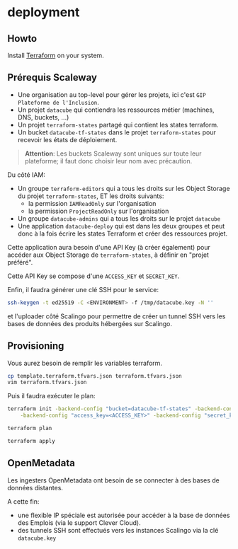 # deployment

## Howto
Install [Terraform](https://developer.hashicorp.com/terraform/tutorials/aws-get-started/install-cli)
on your system.

## Prérequis Scaleway

* Une organisation au top-level pour gérer les projets, ici c'est `GIP Plateforme de l'Inclusion`.
* Un projet `datacube` qui contiendra les ressources métier (machines, DNS, buckets, ...)
* Un projet `terraform-states` partagé qui contient les states terraform.
* Un bucket `datacube-tf-states` dans le projet `terraform-states` pour recevoir les états de déploiement.

> **Attention**: Les buckets Scaleway sont uniques sur toute leur plateforme; il faut donc choisir leur nom avec précaution.

Du côté IAM:

* Un groupe `terraform-editors` qui a tous les droits sur les Object Storage du projet `terraform-states`, ET les droits suivants:
  - la permission `IAMReadOnly` sur l'organisation
  - la permission `ProjectReadOnly` sur l'organisation
* Un groupe `datacube-admins` qui a tous les droits sur le projet `datacube`
* Une application `datacube-deploy` qui est dans les deux groupes et peut donc à la fois écrire les states Terraform et créer des ressources projet.

Cette application aura besoin d'une API Key (à créer également) pour accéder aux Object Storage de `terraform-states`, à définir en "projet préféré".

Cette API Key se compose d'une `ACCESS_KEY` et `SECRET_KEY`.

Enfin, il faudra générer une clé SSH pour le service:

```bash
ssh-keygen -t ed25519 -C <ENVIRONMENT> -f /tmp/datacube.key -N ''
```

et l'uploader côté Scalingo pour permettre de créer un tunnel SSH vers les bases de données des produits hébergées sur Scalingo.


## Provisioning
Vous aurez besoin de remplir les variables terraform.

```bash
cp template.terraform.tfvars.json terraform.tfvars.json
vim terraform.tfvars.json
```

Puis il faudra exécuter le plan:

```bash
terraform init -backend-config "bucket=datacube-tf-states" -backend-config "key=openmetdata" \
    -backend-config "access_key=<ACCESS_KEY>" -backend-config "secret_key=<SECRET_KEY>"

terraform plan

terraform apply
```

## OpenMetadata
Les ingesters OpenMetadata ont besoin de se connecter à des bases de données distantes.

A cette fin:
- une flexible IP spéciale est autorisée pour accéder à la base de données des Emplois (via le support Clever Cloud).
- des tunnels SSH sont effectués vers les instances Scalingo via la clé `datacube.key`
